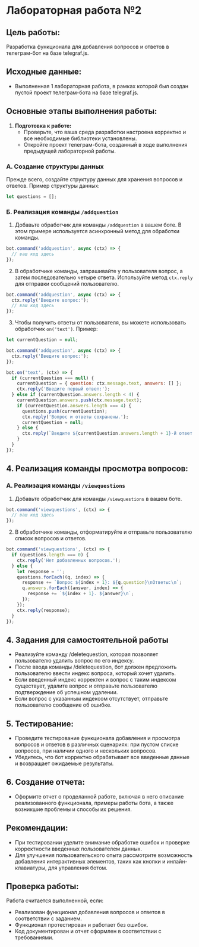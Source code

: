 # Лабораторная работа №2

## Цель работы:
Разработка функционала для добавления вопросов и ответов в телеграм-бот на базе telegraf.js.

## Исходные данные:
- Выполненная 1 лабораторная работа, в рамках которой был создан пустой проект телеграм-бота на базе telegraf.js.

## Основные этапы выполнения работы:

1. **Подготовка к работе:**
   - Проверьте, что ваша среда разработки настроена корректно и все необходимые библиотеки установлены.
   - Откройте проект телеграм-бота, созданный в ходе выполнения предыдущей лабораторной работы.

### А. Создание структуры данных
Прежде всего, создайте структуру данных для хранения вопросов и ответов. Пример структуры данных:

```javascript
let questions = [];
```

### Б. Реализация команды `/addquestion`
1. Добавьте обработчик для команды `/addquestion` в вашем боте. В этом примере используется асинхронный метод для обработки команды.

```javascript
bot.command('addquestion', async (ctx) => {
  // ваш код здесь
});
```

2. В обработчике команды, запрашивайте у пользователя вопрос, а затем последовательно четыре ответа. Используйте метод `ctx.reply` для отправки сообщений пользователю.

```javascript
bot.command('addquestion', async (ctx) => {
  ctx.reply('Введите вопрос:');
  // ваш код здесь
});
```

3. Чтобы получить ответы от пользователя, вы можете использовать обработчик `on('text')`. Пример:

```javascript
let currentQuestion = null;

bot.command('addquestion', async (ctx) => {
  ctx.reply('Введите вопрос:');
});

bot.on('text', (ctx) => {
  if (currentQuestion === null) {
    currentQuestion = { question: ctx.message.text, answers: [] };
    ctx.reply('Введите первый ответ:');
  } else if (currentQuestion.answers.length < 4) {
    currentQuestion.answers.push(ctx.message.text);
    if (currentQuestion.answers.length === 4) {
      questions.push(currentQuestion);
      ctx.reply('Вопрос и ответы сохранены.');
      currentQuestion = null;
    } else {
      ctx.reply(`Введите ${currentQuestion.answers.length + 1}-й ответ:`);
    }
  }
});
```

## 4. Реализация команды просмотра вопросов:

### А. Реализация команды `/viewquestions`
1. Добавьте обработчик для команды `/viewquestions` в вашем боте.

```javascript
bot.command('viewquestions', (ctx) => {
  // ваш код здесь
});
```

2. В обработчике команды, отформатируйте и отправьте пользователю список вопросов и ответов.

```javascript
bot.command('viewquestions', (ctx) => {
  if (questions.length === 0) {
    ctx.reply('Нет добавленных вопросов.');
  } else {
    let response = '';
    questions.forEach((q, index) => {
      response += `Вопрос ${index + 1}: ${q.question}\nОтветы:\n`;
      q.answers.forEach((answer, index) => {
        response += `${index + 1}. ${answer}\n`;
      });
    });
    ctx.reply(response);
  }
});
```

## 4. Задания для самостоятельной работы
- Реализуйте команду /deletequestion, которая позволяет пользователю удалить вопрос по его индексу.
- После ввода команды /deletequestion, бот должен предложить пользователю ввести индекс вопроса, который хочет удалить.
- Если введенный индекс корректен и вопрос с таким индексом существует, удалите вопрос и отправьте пользователю подтверждение об успешном удалении.
- Если вопрос с указанным индексом отсутствует, отправьте пользователю сообщение об ошибке.

## 5. **Тестирование:**
   - Проведите тестирование функционала добавления и просмотра вопросов и ответов в различных сценариях: при пустом списке вопросов, при наличии одного и нескольких вопросов.
   - Убедитесь, что бот корректно обрабатывает все введенные данные и возвращает ожидаемые результаты.

## 6. **Создание отчета:**
   - Оформите отчет о проделанной работе, включая в него описание реализованного функционала, примеры работы бота, а также возникшие проблемы и способы их решения.

## Рекомендации:
- При тестировании уделите внимание обработке ошибок и проверке корректности введенных пользователем данных.
- Для улучшения пользовательского опыта рассмотрите возможность добавления интерактивных элементов, таких как кнопки и инлайн-клавиатуры, для управления ботом.

## Проверка работы:
Работа считается выполненной, если:
- Реализован функционал добавления вопросов и ответов в соответствии с заданием.
- Функционал протестирован и работает без ошибок.
- Код документирован и отчет оформлен в соответствии с требованиями.
